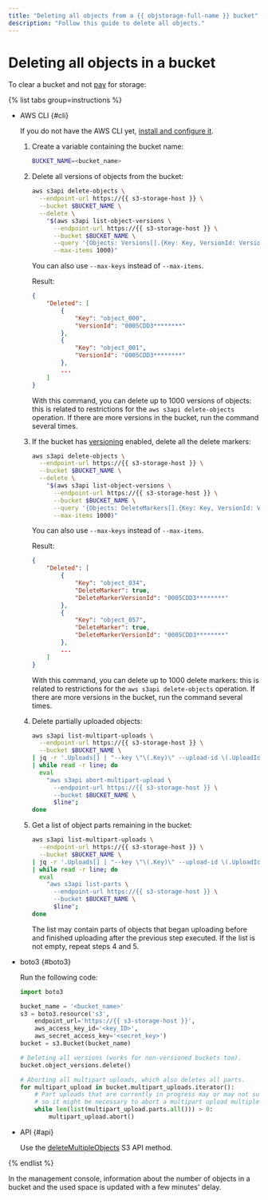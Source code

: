 ```yaml
---
title: "Deleting all objects from a {{ objstorage-full-name }} bucket"
description: "Follow this guide to delete all objects."
---
```


# Deleting all objects in a bucket

To clear a bucket and not [pay](../../pricing.md) for storage:

{% list tabs group=instructions %}

- AWS CLI {#cli}

   If you do not have the AWS CLI yet, [install and configure it](../../tools/aws-cli.md).

   1. Create a variable containing the bucket name:

      ```bash
      BUCKET_NAME=<bucket_name>
      ```

   1. Delete all versions of objects from the bucket:

      ```bash
      aws s3api delete-objects \
        --endpoint-url https://{{ s3-storage-host }} \
        --bucket $BUCKET_NAME \
        --delete \
          "$(aws s3api list-object-versions \
            --endpoint-url https://{{ s3-storage-host }} \
            --bucket $BUCKET_NAME \
            --query '{Objects: Versions[].{Key: Key, VersionId: VersionId}}' \
            --max-items 1000)"
      ```

      You can also use `--max-keys` instead of `--max-items`.

      Result:

      ```json
      {
          "Deleted": [
              {
                  "Key": "object_000",
                  "VersionId": "0005CDD3********"
              },
              {
                  "Key": "object_001",
                  "VersionId": "0005CDD3********"
              },
              ...
          ]
      }
      ```

      With this command, you can delete up to 1000 versions of objects: this is related to restrictions for the `aws s3api delete-objects` operation. If there are more versions in the bucket, run the command several times.

   1. If the bucket has [versioning](../../concepts/versioning.md) enabled, delete all the delete markers:

      ```bash
      aws s3api delete-objects \
        --endpoint-url https://{{ s3-storage-host }} \
        --bucket $BUCKET_NAME \
        --delete \
          "$(aws s3api list-object-versions \
            --endpoint-url https://{{ s3-storage-host }} \
            --bucket $BUCKET_NAME \
            --query '{Objects: DeleteMarkers[].{Key: Key, VersionId: VersionId}}' \
            --max-items 1000)"
      ```

      You can also use `--max-keys` instead of `--max-items`.

      Result:

      ```json
      {
          "Deleted": [
              {
                  "Key": "object_034",
                  "DeleteMarker": true,
                  "DeleteMarkerVersionId": "0005CDD3********"
              },
              {
                  "Key": "object_057",
                  "DeleteMarker": true,
                  "DeleteMarkerVersionId": "0005CDD3********"
              },
              ...
          ]
      }
      ```

      With this command, you can delete up to 1000 delete markers: this is related to restrictions for the `aws s3api delete-objects` operation. If there are more versions in the bucket, run the command several times.

   1. Delete partially uploaded objects:

      ```bash
      aws s3api list-multipart-uploads \
        --endpoint-url https://{{ s3-storage-host }} \
        --bucket $BUCKET_NAME \
      | jq -r '.Uploads[] | "--key \"\(.Key)\" --upload-id \(.UploadId)"' \
      | while read -r line; do
        eval
          "aws s3api abort-multipart-upload \
            --endpoint-url https://{{ s3-storage-host }} \
            --bucket $BUCKET_NAME \
            $line";
      done
      ```

   1. Get a list of object parts remaining in the bucket:

      ```bash
      aws s3api list-multipart-uploads \
        --endpoint-url https://{{ s3-storage-host }} \
        --bucket $BUCKET_NAME \
      | jq -r '.Uploads[] | "--key \"\(.Key)\" --upload-id \(.UploadId)"' \
      | while read -r line; do
        eval
          "aws s3api list-parts \
            --endpoint-url https://{{ s3-storage-host }} \
            --bucket $BUCKET_NAME \
            $line";
      done
      ```

      The list may contain parts of objects that began uploading before and finished uploading after the previous step executed. If the list is not empty, repeat steps 4 and 5.

- boto3 {#boto3}

   Run the following code:

   ```python
   import boto3

   bucket_name = '<bucket_name>'
   s3 = boto3.resource('s3',
       endpoint_url='https://{{ s3-storage-host }}',
       aws_access_key_id='<key_ID>',
       aws_secret_access_key='<secret_key>')
   bucket = s3.Bucket(bucket_name)

   # Deleting all versions (works for non-versioned buckets too).
   bucket.object_versions.delete()

   # Aborting all multipart uploads, which also deletes all parts.
   for multipart_upload in bucket.multipart_uploads.iterator():
       # Part uploads that are currently in progress may or may not succeed,
       # so it might be necessary to abort a multipart upload multiple times.
       while len(list(multipart_upload.parts.all())) > 0:
           multipart_upload.abort()
   ```

- API {#api}

   Use the [deleteMultipleObjects](../../s3/api-ref/object/deletemultipleobjects.md) S3 API method.

{% endlist %}

In the management console, information about the number of objects in a bucket and the used space is updated with a few minutes' delay.
